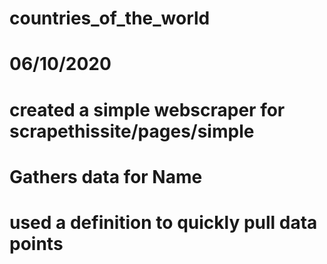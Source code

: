 # countries_of_the_world
# 06/10/2020
# created a simple webscraper for scrapethissite/pages/simple
# Gathers data for Name
# used a definition to quickly pull data points
